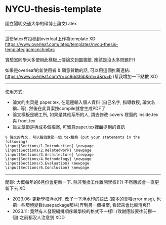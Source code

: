 # NYCU-thesis-template

國立陽明交通大學的碩博士論文Latex

---
這份latex有投稿到overleaf上作為template XD
https://www.overleaf.com/latex/templates/nycu-thesis-template/jgcmcnchmbrc

實驗室同學大多使用此樣板上傳論文到圖書館, 應該是沒太多問題(!?)

如果是overleaf的新使用者 & 願意贊助的話, 可以用這個推薦連結: https://www.overleaf.com?r=cc96d36b&rm=d&rs=b (幫我增加一下點數 XD)

----
使用方式:
* 論文的主頁是 paper.tex, 在這邊輸入個人資料 (自己名字, 指導教授, 論文名稱...等), 然後在此頁案按compile就會生成PDF了
* 論文樣板是網工所, 如果是其他系所的人, 請去修改 covers 裡面的 inside.tex 與 front.tex
* 論文章節是拆成多個檔案, 可留意paper.tex裡面提到的資訊

```
% 論文的內文, 可以每個章節一個.tex檔案 (put your statements in the following)
\input{Sections/1.Introduction} \newpage
\input{Sections/2.Relatedwork} \newpage
\input{Sections/3.Architecture} \newpage
\input{Sections/4.Methodology} \newpage
\input{Sections/5.Evaluation} \newpage
\input{Sections/6.Conclusion} \newpage
```

----
閒聊: 大概每年的6月份會更新一下. 除非我換工作離開學校(!?) 不然應該會一直更新下去 XD

* 2023.06: 更新學校浮水印, 改了一下浮水印的語法 (原本的會噴error msg), 也把一些環境變數(usepackage那些)弄到另一個檔案, 看起來會比較清爽!?
* 2023.11: 竟然有人發現編排順序跟學校的格式不一樣!! (致謝應該要往前挪一個) 之前都沒人注意到 XDD
